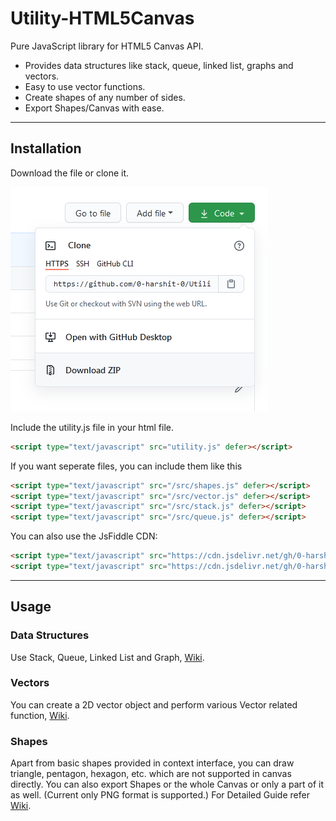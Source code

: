 # Utility-HTML5Canvas

Pure JavaScript library for HTML5 Canvas API.
- Provides data structures like stack, queue, linked list, graphs and vectors.
- Easy to use vector functions.
- Create shapes of any number of sides.
- Export Shapes/Canvas with ease.
<hr>

## Installation

Download the file or clone it.

<img src='./res/download.png'>


Include the utility.js file in your html file.

```html
<script type="text/javascript" src="utility.js" defer></script>
```

If you want seperate files, you can include them like this
```html
<script type="text/javascript" src="/src/shapes.js" defer></script>
<script type="text/javascript" src="/src/vector.js" defer></script>
<script type="text/javascript" src="/src/stack.js" defer></script>
<script type="text/javascript" src="/src/queue.js" defer></script>
```

You can also use the JsFiddle CDN:
```html
<script type="text/javascript" src="https://cdn.jsdelivr.net/gh/0-harshit-0/Utility-HTML5Canvas/utility.js" defer></script>
<script type="text/javascript" src="https://cdn.jsdelivr.net/gh/0-harshit-0/Utility-HTML5Canvas/utility.min.js" defer></script>
```
<hr>

## Usage

### Data Structures
Use Stack, Queue, Linked List and Graph, <a href='https://github.com/0-harshit-0/Utility-HTML5Canvas/wiki'>Wiki</a>.

### Vectors
You can create a 2D vector object and perform various Vector related function, <a href='https://github.com/0-harshit-0/Utility-HTML5Canvas/wiki'>Wiki</a>.

### Shapes
Apart from basic shapes provided in context interface, you can draw triangle, pentagon, hexagon, etc. which are not supported in canvas directly. You can also export Shapes or the whole Canvas or only a part of it as well. (Current only PNG format is supported.)
For Detailed Guide refer <a href=https://github.com/0-harshit-0/Utility-HTML5Canvas/wiki>Wiki</a>.
